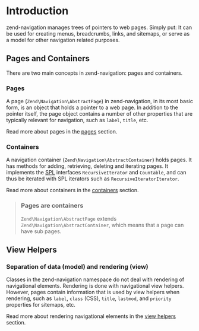 # Introduction

zend-navigation manages trees of pointers to web pages. Simply put: It can be
used for creating menus, breadcrumbs, links, and sitemaps, or serve as a model
for other navigation related purposes.

## Pages and Containers

There are two main concepts in zend-navigation: pages and containers.

### Pages

A page (`Zend\Navigation\AbstractPage`) in zend-navigation, in its most basic
form, is an object that holds a pointer to a web page. In addition to the
pointer itself, the page object contains a number of other properties that are
typically relevant for navigation, such as `label`, `title`, etc.

Read more about pages in the [pages](pages.md) section.

### Containers

A navigation container (`Zend\Navigation\AbstractContainer`) holds pages. It has
methods for adding, retrieving, deleting and iterating pages. It implements the
[SPL](http://php.net/spl) interfaces `RecursiveIterator` and `Countable`, and
can thus be iterated with SPL iterators such as `RecursiveIteratorIterator`.

Read more about containers in the [containers](containers.md) section.

> ### Pages are containers
>
> `Zend\Navigation\AbstractPage` extends `Zend\Navigation\AbstractContainer`,
> which means that a page can have sub pages.

## View Helpers

### Separation of data (model) and rendering (view)

Classes in the zend-navigation namespace do not deal with rendering of
navigational elements.  Rendering is done with navigational view helpers.
However, pages contain information that is used by view helpers when rendering,
such as `label`, `class` (CSS), `title`, `lastmod`, and `priority` properties
for sitemaps, etc.

Read more about rendering navigational elements in the
[view helpers](helpers/intro.md) section.
